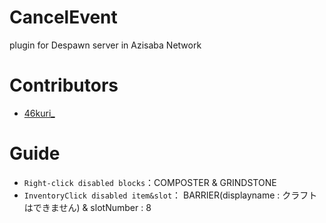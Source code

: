 # CancelEvent
plugin for Despawn server in Azisaba Network

# Contributors
- [46kuri_](https://github.com/46kuri)

# Guide

- ``Right-click disabled blocks``：COMPOSTER & GRINDSTONE
- ``InventoryClick disabled item&slot``： BARRIER(displayname : クラフトはできません) & slotNumber : 8
